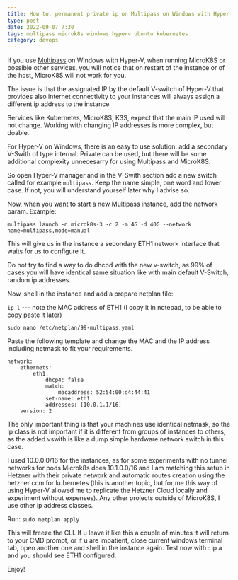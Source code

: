 ```yaml
---
title: How to: permanent private ip on Multipass on Windows with Hyper-V
type: post
date: 2022-09-07 7:30
tags: multipass microk8s windows hyperv ubuntu kubernetes
category: devops
---
```


If you use [Multipass](https://multipass.run) on Windows with Hyper-V, when running MicroK8S or possible other services, you will notice that on restart of the instance or of the host, MicroK8S will not work for you.

The issue is that the assignated IP by the default V-switch of Hyper-V that provides also internet connectivity to your instances will always assign a different ip address to the instance.

Services like Kubernetes, MicroK8S, K3S, expect that the main IP used will not change. Working with changing IP addresses is more complex, but doable.

For Hyper-V on Windows, there is an easy to use solution: add a secondary V-Swith of type internal. Private can be used, but there will be some additional complexity unnecesarry for using Multipass and MicroK8S.

So open Hyper-V manager and in the V-Swith section add a new switch called for example `multipass`. Keep the name simple, one word and lower case. If not, you will understand yourself later why I advise so.

Now, when you want to start a new Multipass instance, add the network param. Example:

`multipass launch -n microk8s-3 -c 2 -m 4G -d 40G --network name=multipass,mode=manual`

This will give us in the instance a secondary ETH1 network interface that waits for us to configure it.

Do not try to find a way to do dhcpd with the new v-switch, as 99% of cases you will have identical same situation like with main default V-Switch, random ip addresses.

Now, shell in the instance and add a prepare netplan file:

`ip l` --- note the MAC address of ETH1 (I copy it in notepad, to be able to copy paste it later)

`sudo nano /etc/netplan/99-multipass.yaml`

Paste the following template and change the MAC and the IP address including netmask to fit your requirements.

```
network:
    ethernets:
        eth1:
            dhcp4: false
            match:
                macaddress: 52:54:00:d4:44:41
            set-name: eth1
            addresses: [10.0.1.1/16]
    version: 2
```

The only important thing is that your machines use identical netmask, so the ip class is not important if it is different from groups of instances to others, as the added vswith is like a dump simple hardware network switch in this case.

I used 10.0.0.0/16 for the instances, as for some experiments with no tunnel networks for pods Microk8s does 10.1.0.0/16 and I am matching this setup in Hetzner with their private network and automatic routes creation using the hetzner ccm for kubernetes (this is another topic, but for me this way of using Hyper-V allowed me to replicate the Hetzner Cloud locally and experiment without expenses).
Any other projects outside of MicroK8S, I use other ip address classes.

Run:
`sudo netplan apply`

This will freeze the CLI. If u leave it like this a couple of minutes it will return to your CMD prompt, or if u are impatient, close current windows terminal tab, open another one and shell in the instance again. Test now with :
ip a and you should see ETH1 configured.

Enjoy!

